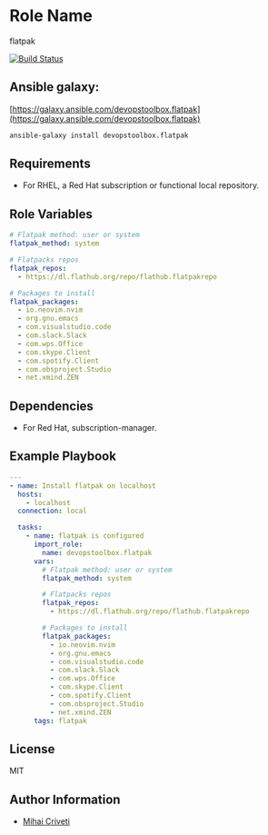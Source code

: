 Role Name
=========

flatpak

[![Build Status](https://travis-ci.org/cmihai-ansible/flatpak.svg?branch=master)](https://travis-ci.org/cmihai-ansible/flatpak)

Ansible galaxy:
---------------

[https://galaxy.ansible.com/devopstoolbox.flatpak](https://galaxy.ansible.com/devopstoolbox.flatpak)

```bash
ansible-galaxy install devopstoolbox.flatpak
```

Requirements
------------

- For RHEL, a Red Hat subscription or functional local repository.

Role Variables
--------------

```yaml
# Flatpak method: user or system
flatpak_method: system

# Flatpacks repos
flatpak_repos:
  - https://dl.flathub.org/repo/flathub.flatpakrepo

# Packages to install
flatpak_packages:
  - io.neovim.nvim
  - org.gnu.emacs
  - com.visualstudio.code
  - com.slack.Slack
  - com.wps.Office
  - com.skype.Client
  - com.spotify.Client
  - com.obsproject.Studio
  - net.xmind.ZEN
```

Dependencies
------------

- For Red Hat, subscription-manager.

Example Playbook
----------------

```yaml
---
- name: Install flatpak on localhost
  hosts:
    - localhost
  connection: local

  tasks:
    - name: flatpak is configured
      import_role:
        name: devopstoolbox.flatpak
      vars:
        # Flatpak method: user or system
        flatpak_method: system

        # Flatpacks repos
        flatpak_repos:
          - https://dl.flathub.org/repo/flathub.flatpakrepo

        # Packages to install
        flatpak_packages:
          - io.neovim.nvim
          - org.gnu.emacs
          - com.visualstudio.code
          - com.slack.Slack
          - com.wps.Office
          - com.skype.Client
          - com.spotify.Client
          - com.obsproject.Studio
          - net.xmind.ZEN
      tags: flatpak
```

License
-------

MIT

Author Information
------------------

- [Mihai Criveti](https://www.linkedin.com/in/crivetimihai)
